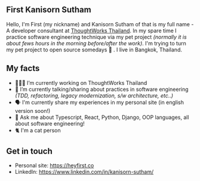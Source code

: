 ## First Kanisorn Sutham
Hello, I'm First (my nickname) and Kanisorn Sutham of that is my full name - A developer consultant at [ThoughtWorks Thailand](https://thoughtworks.com). In my spare time I practice software engineering technique via my pet project _(normally it is about fews hours in the morning before/after the work)_. I'm trying to turn my pet project to open source somedays 🚀 . I live in Bangkok, Thailand.

<!--
## Latest writing
🔪 [Web Application Checklist - How I built a Product from Scratch](https://heyfirst.co/)
-->

## My facts
- 👨🏻‍💻 I’m currently working on ThoughtWorks Thailand
- 🌱 I’m currently talking/sharing about practices in software engineering _(TDD, refactoring, legacy modernization, s/w architecture, etc..)_
- 🗣 I'm currently share my experiences in my personal site (in english version soon!)
- 💬 Ask me about Typescript, React, Python, Django, OOP languages, all about software engineering!
- 🐈 I'm a cat person

## Get in touch
- Personal site: https://heyfirst.co
- LinkedIn: https://www.linkedin.com/in/kanisorn-sutham/
